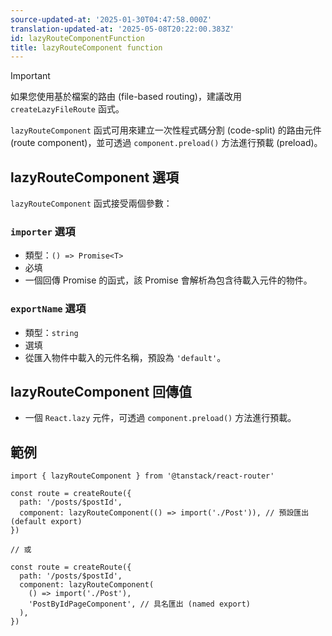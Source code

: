 ```yaml
---
source-updated-at: '2025-01-30T04:47:58.000Z'
translation-updated-at: '2025-05-08T20:22:00.383Z'
id: lazyRouteComponentFunction
title: lazyRouteComponent function
---
```


> [!IMPORTANT]
> 如果您使用基於檔案的路由 (file-based routing)，建議改用 `createLazyFileRoute` 函式。

`lazyRouteComponent` 函式可用來建立一次性程式碼分割 (code-split) 的路由元件 (route component)，並可透過 `component.preload()` 方法進行預載 (preload)。

## lazyRouteComponent 選項

`lazyRouteComponent` 函式接受兩個參數：

### `importer` 選項

- 類型：`() => Promise<T>`
- 必填
- 一個回傳 Promise 的函式，該 Promise 會解析為包含待載入元件的物件。

### `exportName` 選項

- 類型：`string`
- 選填
- 從匯入物件中載入的元件名稱，預設為 `'default'`。

## lazyRouteComponent 回傳值

- 一個 `React.lazy` 元件，可透過 `component.preload()` 方法進行預載。

## 範例

```tsx
import { lazyRouteComponent } from '@tanstack/react-router'

const route = createRoute({
  path: '/posts/$postId',
  component: lazyRouteComponent(() => import('./Post')), // 預設匯出 (default export)
})

// 或

const route = createRoute({
  path: '/posts/$postId',
  component: lazyRouteComponent(
    () => import('./Post'),
    'PostByIdPageComponent', // 具名匯出 (named export)
  ),
})
```
